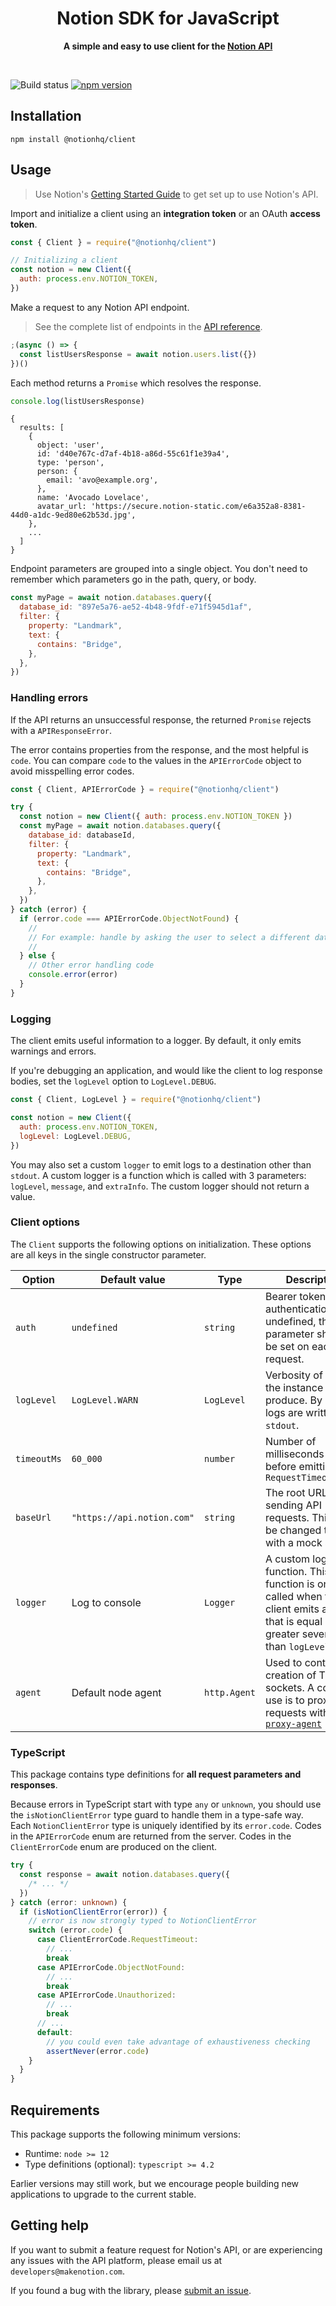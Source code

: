<div align="center">
	<h1>Notion SDK for JavaScript</h1>
	<p>
		<b>A simple and easy to use client for the <a href="https://developers.notion.com">Notion API</a></b>
	</p>
	<br>
</div>

![Build status](https://github.com/makenotion/notion-sdk-js/actions/workflows/ci.yml/badge.svg)
[![npm version](https://badge.fury.io/js/%40notionhq%2Fclient.svg)](https://www.npmjs.com/package/@notionhq/client)

## Installation

```
npm install @notionhq/client
```

## Usage

> Use Notion's [Getting Started Guide](https://developers.notion.com/docs/getting-started) to get set up to use Notion's API.

Import and initialize a client using an **integration token** or an OAuth **access token**.

```js
const { Client } = require("@notionhq/client")

// Initializing a client
const notion = new Client({
  auth: process.env.NOTION_TOKEN,
})
```

Make a request to any Notion API endpoint.

> See the complete list of endpoints in the [API reference](https://developers.notion.com/reference).

```js
;(async () => {
  const listUsersResponse = await notion.users.list({})
})()
```

Each method returns a `Promise` which resolves the response.

```js
console.log(listUsersResponse)
```

```
{
  results: [
    {
      object: 'user',
      id: 'd40e767c-d7af-4b18-a86d-55c61f1e39a4',
      type: 'person',
      person: {
        email: 'avo@example.org',
      },
      name: 'Avocado Lovelace',
      avatar_url: 'https://secure.notion-static.com/e6a352a8-8381-44d0-a1dc-9ed80e62b53d.jpg',
    },
    ...
  ]
}
```

Endpoint parameters are grouped into a single object. You don't need to remember which parameters go in the path, query, or body.

```js
const myPage = await notion.databases.query({
  database_id: "897e5a76-ae52-4b48-9fdf-e71f5945d1af",
  filter: {
    property: "Landmark",
    text: {
      contains: "Bridge",
    },
  },
})
```

### Handling errors

If the API returns an unsuccessful response, the returned `Promise` rejects with a `APIResponseError`.

The error contains properties from the response, and the most helpful is `code`. You can compare `code` to the values in the `APIErrorCode` object to avoid misspelling error codes.

```js
const { Client, APIErrorCode } = require("@notionhq/client")

try {
  const notion = new Client({ auth: process.env.NOTION_TOKEN })
  const myPage = await notion.databases.query({
    database_id: databaseId,
    filter: {
      property: "Landmark",
      text: {
        contains: "Bridge",
      },
    },
  })
} catch (error) {
  if (error.code === APIErrorCode.ObjectNotFound) {
    //
    // For example: handle by asking the user to select a different database
    //
  } else {
    // Other error handling code
    console.error(error)
  }
}
```

### Logging

The client emits useful information to a logger. By default, it only emits warnings and errors.

If you're debugging an application, and would like the client to log response bodies, set the `logLevel` option to `LogLevel.DEBUG`.

```js
const { Client, LogLevel } = require("@notionhq/client")

const notion = new Client({
  auth: process.env.NOTION_TOKEN,
  logLevel: LogLevel.DEBUG,
})
```

You may also set a custom `logger` to emit logs to a destination other than `stdout`. A custom logger is a function which is called with 3 parameters: `logLevel`, `message`, and `extraInfo`. The custom logger should not return a value.

### Client options

The `Client` supports the following options on initialization. These options are all keys in the single constructor parameter.

| Option      | Default value              | Type         | Description                                                                                                                                                  |
| ----------- | -------------------------- | ------------ | ------------------------------------------------------------------------------------------------------------------------------------------------------------ |
| `auth`      | `undefined`                | `string`     | Bearer token for authentication. If left undefined, the `auth` parameter should be set on each request.                                                      |
| `logLevel`  | `LogLevel.WARN`            | `LogLevel`   | Verbosity of logs the instance will produce. By default, logs are written to `stdout`.                                                                       |
| `timeoutMs` | `60_000`                   | `number`     | Number of milliseconds to wait before emitting a `RequestTimeoutError`                                                                                       |
| `baseUrl`   | `"https://api.notion.com"` | `string`     | The root URL for sending API requests. This can be changed to test with a mock server.                                                                       |
| `logger`    | Log to console             | `Logger`     | A custom logging function. This function is only called when the client emits a log that is equal or greater severity than `logLevel`.                       |
| `agent`     | Default node agent         | `http.Agent` | Used to control creation of TCP sockets. A common use is to proxy requests with [`https-proxy-agent`](https://github.com/TooTallNate/node-https-proxy-agent) |

### TypeScript

This package contains type definitions for **all request parameters and responses**.

Because errors in TypeScript start with type `any` or `unknown`, you should use
the `isNotionClientError` type guard to handle them in a type-safe way. Each
`NotionClientError` type is uniquely identified by its `error.code`. Codes in
the `APIErrorCode` enum are returned from the server. Codes in the
`ClientErrorCode` enum are produced on the client.

```ts
try {
  const response = await notion.databases.query({
    /* ... */
  })
} catch (error: unknown) {
  if (isNotionClientError(error)) {
    // error is now strongly typed to NotionClientError
    switch (error.code) {
      case ClientErrorCode.RequestTimeout:
        // ...
        break
      case APIErrorCode.ObjectNotFound:
        // ...
        break
      case APIErrorCode.Unauthorized:
        // ...
        break
      // ...
      default:
        // you could even take advantage of exhaustiveness checking
        assertNever(error.code)
    }
  }
}
```

## Requirements

This package supports the following minimum versions:

- Runtime: `node >= 12`
- Type definitions (optional): `typescript >= 4.2`

Earlier versions may still work, but we encourage people building new applications to upgrade to the current stable.

## Getting help

If you want to submit a feature request for Notion's API, or are experiencing any issues with the API platform, please email us at `developers@makenotion.com`.

If you found a bug with the library, please [submit an issue](https://github.com/makenotion/notion-sdk-js/issues).

